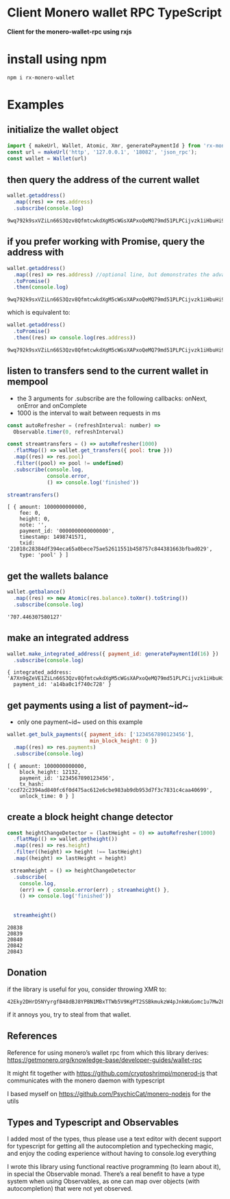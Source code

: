 Client Monero wallet RPC TypeScript 
===================================

**Client for the monero-wallet-rpc using rxjs**

install using npm
=================

``` shell
npm i rx-monero-wallet
```

Examples
========

initialize the wallet object
----------------------------

``` javascript
import { makeUrl, Wallet, Atomic, Xmr, generatePaymentId } from 'rx-monero-wallet'
const url = makeUrl('http', '127.0.0.1', '18082', 'json_rpc');
const wallet = Wallet(url)
```

then query the address of the current wallet
--------------------------------------------

``` javascript
wallet.getaddress()
  .map((res) => res.address)
  .subscribe(console.log)
```

    9wq792k9sxVZiLn66S3Qzv8QfmtcwkdXgM5cWGsXAPxoQeMQ79md51PLPCijvzk1iHbuHi91pws5B7iajTX9KTtJ4bh2tCh

if you prefer working with Promise, query the address with
----------------------------------------------------------

``` javascript
wallet.getaddress()
  .map((res) => res.address) //optional line, but demonstrates the advantage of Observable over Promise
  .toPromise()
  .then(console.log)
```

    9wq792k9sxVZiLn66S3Qzv8QfmtcwkdXgM5cWGsXAPxoQeMQ79md51PLPCijvzk1iHbuHi91pws5B7iajTX9KTtJ4bh2tCh

which is equivalent to:

``` javascript
wallet.getaddress()
  .toPromise()
  .then((res) => console.log(res.address))
```

    9wq792k9sxVZiLn66S3Qzv8QfmtcwkdXgM5cWGsXAPxoQeMQ79md51PLPCijvzk1iHbuHi91pws5B7iajTX9KTtJ4bh2tCh

listen to transfers send to the current wallet in mempool
---------------------------------------------------------

-   the 3 arguments for .subscribe are the following callbacks: onNext,
    onError and onComplete
-   1000 is the interval to wait between requests in ms

``` javascript
const autoRefresher = (refreshInterval: number) =>
  Observable.timer(0, refreshInterval)
```

``` javascript
const streamtransfers = () => autoRefresher(1000)
  .flatMap(() => wallet.get_transfers({ pool: true }))
  .map((res) => res.pool)
  .filter((pool) => pool != undefined)
  .subscribe(console.log,
             console.error,
             () => console.log('finished'))

streamtransfers()
```

    [ { amount: 1000000000000,
        fee: 0,
        height: 0,
        note: '',
        payment_id: '0000000000000000',
        timestamp: 1498741571,
        txid: '21018c28384df394eca65a0bece75ae52611551b458757c844381663bfbad029',
        type: 'pool' } ]

get the wallets balance
-----------------------

``` javascript
wallet.getbalance()
  .map((res) => new Atomic(res.balance).toXmr().toString())
  .subscribe(console.log)
```

    '707.446307580127'

make an integrated address
--------------------------

``` javascript
wallet.make_integrated_address({ payment_id: generatePaymentId(16) })
  .subscribe(console.log)
```

    { integrated_address: 'A7Xn9qZeVE1ZiLn66S3Qzv8QfmtcwkdXgM5cWGsXAPxoQeMQ79md51PLPCijvzk1iHbuHi91pws5B7iajTX9KTtJ6HrNTTbikgW5Zm1CGn',
      payment_id: 'a14ba0c1f740c728' }

get payments using a list of payment~id~
----------------------------------------

-   only one payment~id~ used on this example

``` javascript
wallet.get_bulk_payments({ payment_ids: ['1234567890123456'],
                           min_block_height: 0 })
  .map((res) => res.payments)
  .subscribe(console.log)
```

    [ { amount: 1000000000000,
        block_height: 12132,
        payment_id: '1234567890123456',
        tx_hash: 'ccd72c2394ad840fc6f0d475ac612e6cbe983ab9db953d7f3c7831c4caa40699',
        unlock_time: 0 } ]

create a block height change detector
-------------------------------------

``` javascript
const heightChangeDetector = (lastHeight = 0) => autoRefresher(1000)
  .flatMap(() => wallet.getheight())
  .map((res) => res.height)
  .filter((height) => height !== lastHeight)
  .map((height) => lastHeight = height)

 streamheight = () => heightChangeDetector
  .subscribe(
    console.log,
    (err) => { console.error(err) ; streamheight() },
    () => console.log('finished'))
    
    
  streamheight()
```

    20838
    20839
    20840
    20842
    20843

Donation
--------

if the library is useful for you, consider throwing XMR to:

    42Eky2DHrD5NYyrgfB48dBJ8YPBN1MBxTTWb5V9KgPT2SSBkmukzW4pJnkWuGomc1u7Mw28FNTW6a7TUaZHdAcVD2CHvmc5

if it annoys you, try to steal from that wallet.

References
----------

Reference for using monero’s wallet rpc from which this library derives:
<https://getmonero.org/knowledge-base/developer-guides/wallet-rpc>

It might fit together with <https://github.com/cryptoshrimpi/monerod-js>
that communicates with the monero daemon with typescript

I based myself on <https://github.com/PsychicCat/monero-nodejs> for the
utils

Types and Typescript and Observables
------------------------------------

I added most of the types, thus please use a text editor with decent
support for typescript for getting all the autocompletion and
typechecking magic, and enjoy the coding experience without having to
console.log everything

I wrote this library using functional reactive programming (to learn
about it), in special the Observable monad. There’s a real benefit to
have a type system when using Observables, as one can map over objects
(with autocompletion) that were not yet observed.
